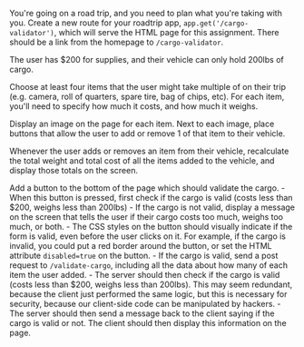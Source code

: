 You're going on a road trip, and you need to plan what you're taking with you.
Create a new route for your roadtrip app, `app.get('/cargo-validator')`, which will serve the HTML page for this assignment. There should be a link from the homepage to `/cargo-validator`.

The user has $200 for supplies, and their vehicle can only hold 200lbs of cargo.

Choose at least four items that the user might take multiple of on their trip (e.g. camera, roll of quarters, spare tire, bag of chips, etc). For each item, you'll need to specify how much it costs, and how much it weighs.

Display an image on the page for each item. Next to each image, place buttons that allow the user to add or remove 1 of that item to their vehicle.

Whenever the user adds or removes an item from their vehicle, recalculate the total weight and total cost of all the items added to the vehicle, and display those totals on the screen. 

Add a button to the bottom of the page which should validate the cargo.
    - When this button is pressed, first check if the cargo is valid (costs less than $200, weighs less than 200lbs)
    - If the cargo is not valid, display a message on the screen that tells the user if their cargo costs too much, weighs too much, or both. 
    - The CSS styles on the button should visually indicate if the form is valid, even before the user clicks on it. For example, if the cargo is invalid, you could put a red border around the button, or set the HTML attribute `disabled=true` on the button. 
    - If the cargo is valid, send a post request to `/validate-cargo`, including all the data about how many of each item the user added. 
    - The server should then check if the cargo is valid (costs less than $200, weighs less than 200lbs). This may seem redundant, because the client just performed the same logic, but this is necessary for security, because our client-side code can be manipulated by hackers. 
    - The server should then send a message back to the client saying if the cargo is valid or not. The client should then display this information on the page. 